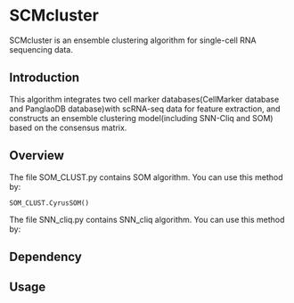 # SCMcluster
SCMcluster is an ensemble clustering algorithm for single-cell RNA sequencing data.

## Introduction
This algorithm integrates two cell marker databases(CellMarker database and PanglaoDB database)with scRNA-seq data for feature extraction, and constructs an ensemble clustering model(including SNN-Cliq and SOM) based on the consensus matrix.

## Overview
The file SOM_CLUST.py contains SOM algorithm. You can use this method by:

` SOM_CLUST.CyrusSOM() `

The file SNN_cliq.py contains SNN_cliq algorithm. You can use this method by:

## Dependency

## Usage
